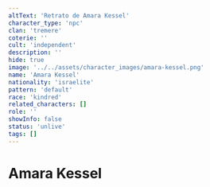 ```yaml
---
altText: 'Retrato de Amara Kessel'
character_type: 'npc'
clan: 'tremere'
coterie: ''
cult: 'independent'
description: ''
hide: true
image: '../../assets/character_images/amara-kessel.png'
name: 'Amara Kessel'
nationality: 'israelite'
pattern: 'default'
race: 'kindred'
related_characters: []
role: ''
showInfo: false
status: 'unlive'
tags: []
---
```


# Amara Kessel
